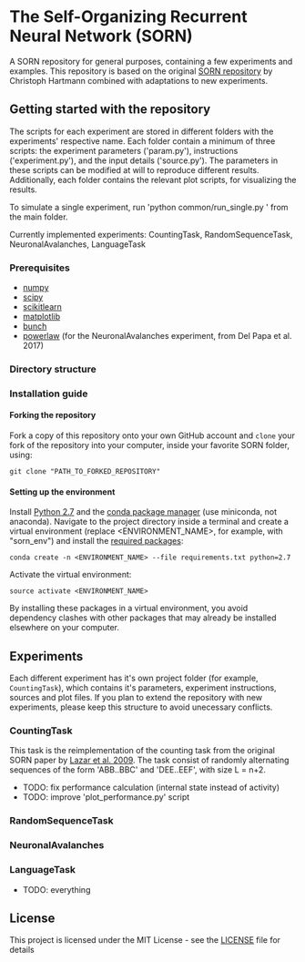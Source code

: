 # The Self-Organizing Recurrent Neural Network (SORN)

A SORN repository for general purposes, containing a few experiments and examples. This repository is based on the original [SORN repository](https://github.com/chrhartm/SORN) by Christoph Hartmann combined with adaptations to new experiments.  

## Getting started with the repository

The scripts for each experiment are stored in different folders with the experiments' respective name. Each folder contain a minimum of three scripts: the experiment parameters ('param.py'), instructions ('experiment.py'), and the input details ('source.py'). The parameters in these scripts can be modified at will to reproduce different results. Additionally, each folder contains the relevant plot scripts, for visualizing the results.

To simulate a single experiment, run 'python common/run_single.py <ExperimentName>' from the main folder.

Currently implemented experiments: CountingTask, RandomSequenceTask, NeuronalAvalanches, LanguageTask

### Prerequisites

* [numpy](http://www.numpy.org/)
* [scipy](https://www.scipy.org/)
* [scikitlearn](http://scikit-learn.org/)
* [matplotlib](https://matplotlib.org/)
* [bunch](https://pypi.python.org/pypi/bunch)
* [powerlaw](https://pypi.python.org/pypi/powerlaw) (for the NeuronalAvalanches experiment, from Del Papa et al. 2017)

### Directory structure


### Installation guide

#### Forking the repository

Fork a copy of this repository onto your own GitHub account and `clone` your fork of the repository into your computer, inside your favorite SORN folder, using:

`git clone "PATH_TO_FORKED_REPOSITORY"`

#### Setting up the environment

Install [Python 2.7](https://www.python.org/download/releases/2.7/) and the [conda package manager](https://conda.io/miniconda.html) (use miniconda, not anaconda). Navigate to the project directory inside a terminal and create a virtual environment (replace <ENVIRONMENT_NAME>, for example, with "sorn_env") and install the [required packages](https://github.com/delpapa/sorn/blob/master/requirements.txt):

`conda create -n <ENVIRONMENT_NAME> --file requirements.txt python=2.7`

Activate the virtual environment:

`source activate <ENVIRONMENT_NAME>`

By installing these packages in a virtual environment, you avoid dependency clashes with other packages that may already be installed elsewhere on your computer.

## Experiments

Each different experiment has it's own project folder (for example, `CountingTask`), which contains it's parameters, experiment instructions, sources and plot files. If you plan to extend the repository with new experiments, please keep this structure to avoid unecessary conflicts.

### CountingTask

This task is the reimplementation of the counting task from the original SORN paper by [Lazar et al. 2009](http://journal.frontiersin.org/article/10.3389/neuro.10.023.2009/full). The task consist of randomly alternating sequences of the form 'ABB..BBC' and 'DEE..EEF', with size L = n+2.

* TODO: fix performance calculation (internal state instead of activity)
* TODO: improve 'plot_performance.py' script

### RandomSequenceTask

### NeuronalAvalanches

### LanguageTask

* TODO: everything

## License

This project is licensed under the MIT License - see the [LICENSE](LICENSE) file for details

